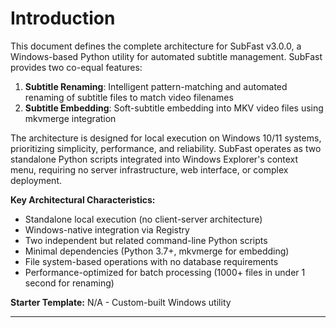 # Introduction

This document defines the complete architecture for SubFast v3.0.0, a Windows-based Python utility for automated subtitle management. SubFast provides two co-equal features:

1. **Subtitle Renaming**: Intelligent pattern-matching and automated renaming of subtitle files to match video filenames
2. **Subtitle Embedding**: Soft-subtitle embedding into MKV video files using mkvmerge integration

The architecture is designed for local execution on Windows 10/11 systems, prioritizing simplicity, performance, and reliability. SubFast operates as two standalone Python scripts integrated into Windows Explorer's context menu, requiring no server infrastructure, web interface, or complex deployment.

**Key Architectural Characteristics:**
- Standalone local execution (no client-server architecture)
- Windows-native integration via Registry
- Two independent but related command-line Python scripts
- Minimal dependencies (Python 3.7+, mkvmerge for embedding)
- File system-based operations with no database requirements
- Performance-optimized for batch processing (1000+ files in under 1 second for renaming)

**Starter Template:** N/A - Custom-built Windows utility

---
